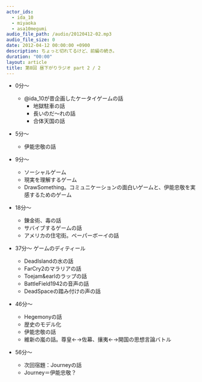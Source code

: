 ```yaml
---
actor_ids:
  - ida_10
  - miyaoka
  - asa10megumi
audio_file_path: /audio/20120412-02.mp3
audio_file_size: 0
date: 2012-04-12 00:00:00 +0900
description: ちょっと切れてるけど、前編の続き。
duration: "00:00"
layout: article
title: 第0回 昼下がりラジオ part 2 / 2
---
```


- 0分～
  - @ida_10が昔企画したケータイゲームの話
    - 地獄駐車の話
    - 長いのだ～れの話
    - 合体天国の話

- 5分～
  - 伊能忠敬の話

- 9分～
  - ソーシャルゲーム
  - 現実を理解するゲーム
  - DrawSomething。コミュニケーションの面白いゲームと、伊能忠敬を実感するためのゲーム

- 18分～
  - 錬金術、毒の話
  - サバイブするゲームの話
  - アメリカの住宅街。ペーパーボーイの話

- 37分～ ゲームのディティール
  - DeadIslandの水の話
  - FarCry2のマラリアの話
  - Toejam&earlのラップの話
  - BattleField1942の音声の話
  - DeadSpaceの踏み付けの声の話

- 46分～
  - Hegemonyの話
  - 歴史のモデル化
  - 伊能忠敬の話
  - 維新の嵐の話。尊皇←→佐幕、攘夷←→開国の思想言論バトル

- 56分～
  - 次回宿題：Journeyの話
  - Journey＝伊能忠敬？